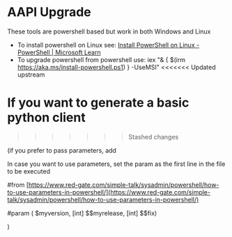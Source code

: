 # AAPI Upgrade

These tools are powershell based but work in both Windows and Linux

- To install powershell on Linux see: [Install PowerShell on Linux - PowerShell | Microsoft Learn](https://learn.microsoft.com/en-us/powershell/scripting/install/installing-powershell-on-linux?view=powershell-7.4)
- To upgrade powershell from powershell use: iex "& { $(irm https://aka.ms/install-powershell.ps1) } -UseMSI"
  <<<<<<< Updated upstream

If you want to generate a basic python client
=============================================

>>>>>>> Stashed changes
>>>>>>>
>>>>>>
>>>>>
>>>>
>>>
>>



(if you prefer to pass parameters, add

In case you want to use parameters, set the param as the first line in the file to be executed

#from [https://www.red-gate.com/simple-talk/sysadmin/powershell/how-to-use-parameters-in-powershell/](https://www.red-gate.com/simple-talk/sysadmin/powershell/how-to-use-parameters-in-powershell/)

#param ( \$myversion, [int] \$$myrelease, [int] $\$fix)

)
